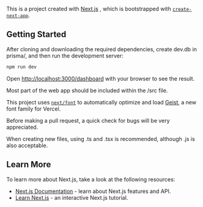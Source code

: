 This is a project created with [Next.js](https://nextjs.org) , which is bootstrapped with [`create-next-app`](https://github.com/vercel/next.js/tree/canary/packages/create-next-app).

## Getting Started

After cloning and downloading the required dependencies, create dev.db in prisma/, and then run the development server:

```bash
npm run dev
```

Open [http://localhost:3000/dashboard](http://localhost:3000/dashboard) with your browser to see the result.

Most part of the web app should be included within the /src file. 

This project uses [`next/font`](https://nextjs.org/docs/app/building-your-application/optimizing/fonts) to automatically optimize and load [Geist](https://vercel.com/font), a new font family for Vercel.

Before making a pull request, a quick check for bugs will be very appreciated. 

When creating new files, using .ts and .tsx is recommended, although .js is also acceptable. 

## Learn More

To learn more about Next.js, take a look at the following resources:

- [Next.js Documentation](https://nextjs.org/docs) - learn about Next.js features and API.
- [Learn Next.js](https://nextjs.org/learn) - an interactive Next.js tutorial.
